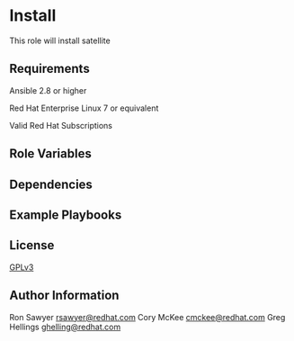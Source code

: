 Install
===========

This role will install satellite

Requirements
------------

Ansible 2.8 or higher

Red Hat Enterprise Linux 7 or equivalent

Valid Red Hat Subscriptions

Role Variables
--------------



Dependencies
------------

Example Playbooks
-----------------

License
-------

[GPLv3](LICENSE)

Author Information
------------------
Ron Sawyer <rsawyer@redhat.com>
Cory McKee <cmckee@redhat.com>
Greg Hellings <ghelling@redhat.com>

